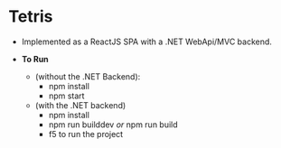Tetris
======

 - Implemented as a ReactJS SPA with a .NET WebApi/MVC backend.

- **To Run**
  - (without the .NET Backend):
    - npm install
    - npm start
  - (with the .NET backend)
    - npm install
    - npm run builddev *or* npm run build
    - f5 to run the project
